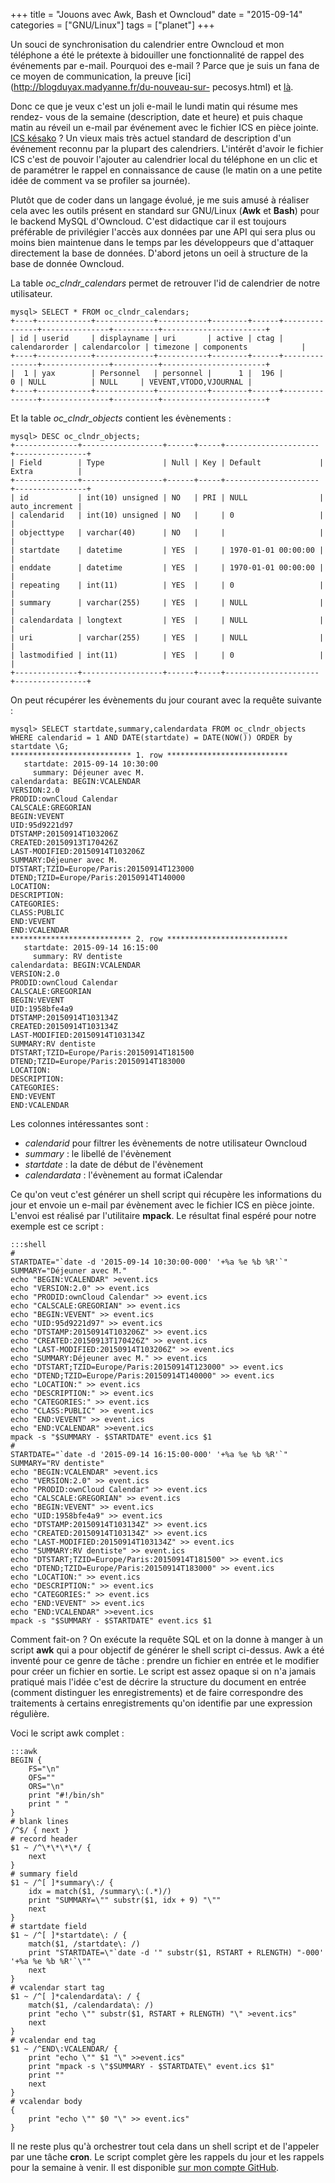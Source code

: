 +++
title = "Jouons avec Awk, Bash et Owncloud"
date = "2015-09-14"
categories = ["GNU/Linux"]
tags = ["planet"]
+++

Un souci de synchronisation du calendrier entre Owncloud et mon téléphone a
été le prétexte à bidouiller une fonctionnalité de rappel des événements par
e-mail. Pourquoi des e-mail ? Parce que je suis un fana de ce moyen de
communication, la preuve [ici](http://blogduyax.madyanne.fr/du-nouveau-sur-
pecosys.html) et [là](http://blogduyax.madyanne.fr/srmail.html).

Donc ce que je veux c'est un joli e-mail le lundi matin qui résume mes rendez-
vous de la semaine (description, date et heure) et puis chaque matin au réveil
un e-mail par événement avec le fichier ICS en pièce jointe. [ICS
késako](https://fr.wikipedia.org/wiki/ICalendar) ? Un vieux mais très actuel
standard de description d'un événement reconnu par la plupart des calendriers.
L'intérêt d'avoir le fichier ICS c'est de pouvoir l'ajouter au calendrier
local du téléphone en un clic et de paramétrer le rappel en connaissance de
cause (le matin on a une petite idée de comment va se profiler sa journée).

Plutôt que de coder dans un langage évolué, je me suis amusé à réaliser cela
avec les outils présent en standard sur GNU/Linux (**Awk** et **Bash**) pour
le backend MySQL d'Owncloud. C'est didactique car il est toujours préférable
de privilégier l'accès aux données par une API qui sera plus ou moins bien
maintenue dans le temps par les développeurs que d'attaquer directement la
base de données. D'abord jetons un oeil à structure de la base de donnée
Owncloud.

La table *oc_clndr_calendars* permet de retrouver l'id de calendrier de notre
utilisateur.

    mysql> SELECT * FROM oc_clndr_calendars;
    +----+------------+-------------+-----------+--------+------+---------------+---------------+----------+-----------------------+
    | id | userid     | displayname | uri       | active | ctag | calendarorder | calendarcolor | timezone | components            |
    +----+------------+-------------+-----------+--------+------+---------------+---------------+----------+-----------------------+
    |  1 | yax        | Personnel   | personnel |      1 |  196 |             0 | NULL          | NULL     | VEVENT,VTODO,VJOURNAL |
    +----+------------+-------------+-----------+--------+------+---------------+---------------+----------+-----------------------+

Et la table *oc_clndr_objects* contient les évènements :

    mysql> DESC oc_clndr_objects;
    +--------------+------------------+------+-----+---------------------+----------------+
    | Field        | Type             | Null | Key | Default             | Extra          |
    +--------------+------------------+------+-----+---------------------+----------------+
    | id           | int(10) unsigned | NO   | PRI | NULL                | auto_increment |
    | calendarid   | int(10) unsigned | NO   |     | 0                   |                |
    | objecttype   | varchar(40)      | NO   |     |                     |                |
    | startdate    | datetime         | YES  |     | 1970-01-01 00:00:00 |                |
    | enddate      | datetime         | YES  |     | 1970-01-01 00:00:00 |                |
    | repeating    | int(11)          | YES  |     | 0                   |                |
    | summary      | varchar(255)     | YES  |     | NULL                |                |
    | calendardata | longtext         | YES  |     | NULL                |                |
    | uri          | varchar(255)     | YES  |     | NULL                |                |
    | lastmodified | int(11)          | YES  |     | 0                   |                |
    +--------------+------------------+------+-----+---------------------+----------------+

On peut récupérer les évènements du jour courant avec la requête suivante : 

    mysql> SELECT startdate,summary,calendardata FROM oc_clndr_objects WHERE calendarid = 1 AND DATE(startdate) = DATE(NOW()) ORDER by startdate \G;
    *************************** 1. row ***************************
       startdate: 2015-09-14 10:30:00
         summary: Déjeuner avec M.
    calendardata: BEGIN:VCALENDAR
    VERSION:2.0
    PRODID:ownCloud Calendar
    CALSCALE:GREGORIAN
    BEGIN:VEVENT
    UID:95d9221d97
    DTSTAMP:20150914T103206Z
    CREATED:20150913T170426Z
    LAST-MODIFIED:20150914T103206Z
    SUMMARY:Déjeuner avec M.
    DTSTART;TZID=Europe/Paris:20150914T123000
    DTEND;TZID=Europe/Paris:20150914T140000
    LOCATION:
    DESCRIPTION:
    CATEGORIES:
    CLASS:PUBLIC
    END:VEVENT
    END:VCALENDAR
    *************************** 2. row ***************************
       startdate: 2015-09-14 16:15:00
         summary: RV dentiste
    calendardata: BEGIN:VCALENDAR
    VERSION:2.0
    PRODID:ownCloud Calendar
    CALSCALE:GREGORIAN
    BEGIN:VEVENT
    UID:1958bfe4a9
    DTSTAMP:20150914T103134Z
    CREATED:20150914T103134Z
    LAST-MODIFIED:20150914T103134Z
    SUMMARY:RV dentiste
    DTSTART;TZID=Europe/Paris:20150914T181500
    DTEND;TZID=Europe/Paris:20150914T183000
    LOCATION:
    DESCRIPTION:
    CATEGORIES:
    END:VEVENT
    END:VCALENDAR

Les colonnes intéressantes sont : 

- *calendarid* pour filtrer les évènements de notre utilisateur Owncloud
- *summary* : le libellé de l'évènement 
- *startdate* : la date de début de l'évènement 
- *calendardata* : l'évènement au format iCalendar

Ce qu'on veut c'est générer un shell script qui récupère les informations du
jour et envoie un e-mail par évènement avec le fichier ICS en pièce jointe.
L'envoi est réalisé par l'utilitaire **mpack**. Le résultat final espéré pour
notre exemple est ce script :


    :::shell
    # 
    STARTDATE="`date -d '2015-09-14 10:30:00-000' '+%a %e %b %R'`"
    SUMMARY="Déjeuner avec M."
    echo "BEGIN:VCALENDAR" >event.ics
    echo "VERSION:2.0" >> event.ics
    echo "PRODID:ownCloud Calendar" >> event.ics
    echo "CALSCALE:GREGORIAN" >> event.ics
    echo "BEGIN:VEVENT" >> event.ics
    echo "UID:95d9221d97" >> event.ics
    echo "DTSTAMP:20150914T103206Z" >> event.ics
    echo "CREATED:20150913T170426Z" >> event.ics
    echo "LAST-MODIFIED:20150914T103206Z" >> event.ics
    echo "SUMMARY:Déjeuner avec M." >> event.ics
    echo "DTSTART;TZID=Europe/Paris:20150914T123000" >> event.ics
    echo "DTEND;TZID=Europe/Paris:20150914T140000" >> event.ics
    echo "LOCATION:" >> event.ics
    echo "DESCRIPTION:" >> event.ics
    echo "CATEGORIES:" >> event.ics
    echo "CLASS:PUBLIC" >> event.ics
    echo "END:VEVENT" >> event.ics
    echo "END:VCALENDAR" >>event.ics
    mpack -s "$SUMMARY - $STARTDATE" event.ics $1
    #
    STARTDATE="`date -d '2015-09-14 16:15:00-000' '+%a %e %b %R'`"
    SUMMARY="RV dentiste"
    echo "BEGIN:VCALENDAR" >event.ics
    echo "VERSION:2.0" >> event.ics
    echo "PRODID:ownCloud Calendar" >> event.ics
    echo "CALSCALE:GREGORIAN" >> event.ics
    echo "BEGIN:VEVENT" >> event.ics
    echo "UID:1958bfe4a9" >> event.ics
    echo "DTSTAMP:20150914T103134Z" >> event.ics
    echo "CREATED:20150914T103134Z" >> event.ics
    echo "LAST-MODIFIED:20150914T103134Z" >> event.ics
    echo "SUMMARY:RV dentiste" >> event.ics
    echo "DTSTART;TZID=Europe/Paris:20150914T181500" >> event.ics
    echo "DTEND;TZID=Europe/Paris:20150914T183000" >> event.ics
    echo "LOCATION:" >> event.ics
    echo "DESCRIPTION:" >> event.ics
    echo "CATEGORIES:" >> event.ics
    echo "END:VEVENT" >> event.ics
    echo "END:VCALENDAR" >>event.ics
    mpack -s "$SUMMARY - $STARTDATE" event.ics $1


Comment fait-on ? On exécute la requête SQL et on la donne à manger à un
script **awk** qui a pour objectif de générer le shell script ci-dessus. Awk a
été inventé pour ce genre de tâche : prendre un fichier en entrée et le
modifier pour créer un fichier en sortie. Le script est assez opaque si on n'a
jamais pratiqué mais l'idée c'est de décrire la structure du document en
entrée (comment distinguer les enregistrements) et de faire correspondre des
traitements à certains enregistrements qu'on identifie par une expression
régulière.

Voci le script awk complet : 

    :::awk
    BEGIN { 
        FS="\n"    
        OFS=""
        ORS="\n"
        print "#!/bin/sh"
        print " " 
    }
    # blank lines
    /^$/ { next }
    # record header
    $1 ~ /^\*\*\*\*/ { 
        next
    }
    # summary field
    $1 ~ /^[ ]*summary\:/ {
        idx = match($1, /summary\:(.*)/)
        print "SUMMARY=\"" substr($1, idx + 9) "\""
        next
    }
    # startdate field
    $1 ~ /^[ ]*startdate\: / {
        match($1, /startdate\: /)
        print "STARTDATE=\"`date -d '" substr($1, RSTART + RLENGTH) "-000' '+%a %e %b %R'`\""
        next
    }
    # vcalendar start tag
    $1 ~ /^[ ]*calendardata\: / {
        match($1, /calendardata\: /)
        print "echo \"" substr($1, RSTART + RLENGTH) "\" >event.ics"
        next
    }
    # vcalendar end tag
    $1 ~ /^END\:VCALENDAR/ {
        print "echo \"" $1 "\" >>event.ics"   
        print "mpack -s \"$SUMMARY - $STARTDATE\" event.ics $1"
        print ""     
        next
    }
    # vcalendar body
    {            
        print "echo \"" $0 "\" >> event.ics"
    }

Il ne reste plus qu'à orchestrer tout cela dans un shell script et de
l'appeler par une tâche **cron**. Le script complet gère les rappels du jour
et les rappels pour la semaine à venir. Il est disponible [sur mon compte
GitHub](https://github.com/kianby/owncloud_calremind).
